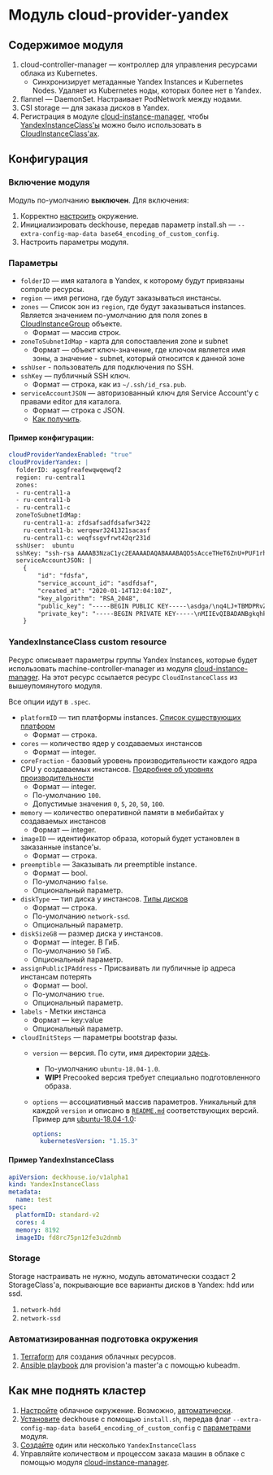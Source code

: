 # Модуль cloud-provider-yandex

## Содержимое модуля

1. cloud-controller-manager — контроллер для управления ресурсами облака из Kubernetes.
    * Синхронизирует метаданные Yandex Instances и Kubernetes Nodes. Удаляет из Kubernetes ноды, которых более нет в Yandex.
2. flannel — DaemonSet. Настраивает PodNetwork между нодами.
3. CSI storage — для заказа дисков в Yandex.
4. Регистрация в модуле [cloud-instance-manager](modules/040-cloud-instance-manager), чтобы [YandexInstanceClass'ы](#YandexInstanceClass) можно было использовать в [CloudInstanceClass'ах](modules/040-cloud-instance-manager/README.md#cloudinstancegroup-custom-resource).

## Конфигурация

### Включение модуля

Модуль по-умолчанию **выключен**. Для включения:

1. Корректно [настроить](#настройка-окружения) окружение.
2. Инициализировать deckhouse, передав параметр install.sh — `--extra-config-map-data base64_encoding_of_custom_config`.
3. Настроить параметры модуля.

### Параметры

* `folderID` — имя каталога в Yandex, к которому будут привязаны compute ресурсы.
* `region` — имя региона, где будут заказываться инстансы.
* `zones` — Список зон из `region`, где будут заказываться instances. Является значением по-умолчанию для поля zones в [CloudInstanceGroup](modules/040-cloud-instance-manager/README.md#CloudInstanceGroup-custom-resource) объекте.
    * Формат — массив строк.
* `zoneToSubnetIdMap` - карта для сопоставления zone и subnet
    * Формат — объект ключ-значение, где ключом является имя зоны, а значение - subnet, который относится к данной зоне
* `sshUser` - пользователь для подключения по SSH.
* `sshKey` — публичный SSH ключ.
    * Формат — строка, как из `~/.ssh/id_rsa.pub`.
* `serviceAccountJSON` — авторизованный ключ для Service Account'у с правами editor для каталога.
    * Формат — строка c JSON.
    * [Как получить](https://cloud.yandex.ru/docs/iam/operations/iam-token/create-for-sa#via-cli).

#### Пример конфигурации:

```yaml
cloudProviderYandexEnabled: "true"
cloudProviderYandex: |
  folderID: agsgfreafewqwqewqf2
  region: ru-central1
  zones:
  - ru-central1-a
  - ru-central1-b
  - ru-central1-c
  zoneToSubnetIdMap:
    ru-central1-a: zfdsafsadfdsafwr3422
    ru-central1-b: werqewr3241321sacasf
    ru-central1-c: weqfssgvfrwt42qr231d
  sshUser:  ubuntu
  sshKey: "ssh-rsa AAAAB3NzaC1yc2EAAAADAQABAAABAQD5sAcceTHeT6ZnU+PUF1rhkIHG8/B36VWy/j7iwqqimC9CxgFTEi8MPPGNjf+vwZIepJU8cWGB/By1z1wLZW3H0HMRBhv83FhtRzOaXVVHw38ysYdQvYxPC0jrQlcsJmLi7Vm44KwA+LxdFbkj+oa9eT08nQaQD6n3Ll4+/8eipthZCDFmFgcL/IWy6DjumN0r4B+we+W4PIQ5Z4njrOzze9/NlM935IzpHYw+we+YR+Nz6xHJwwj test-PC"
  serviceAccountJSON: |
    {
        "id": "fdsfa",
        "service_account_id": "asdfdsaf",
        "created_at": "2020-01-14T12:04:10Z",
        "key_algorithm": "RSA_2048",
        "public_key": "-----BEGIN PUBLIC KEY-----\asdga/\nq4LJ+TBMDPRvZZkGBdTFCtfjR8lePTtpIZBjKEpPfKm8sQVldnr6BjGKVwRIeDKL\n44fpQI6g2/jwyPGnwytk9PTDD5YLCBRcoBpIANL9LVdBEFC4IkG5WZEyGBmX7iaJ\nb7osPcnB/SWfZ1uRyDHqbMzwQk/CKzTpcTfIYbYxzxSFOmCF/xugvw3q7WQR809e\n+fds+PvrzeWe5y3EIq7Xdtc/d\nCUR7YRICdYC3mSP18i+Ba2rr88sJ7u6pM3y95C48AIz2eB0qT1g3VEcXMH8skZkY\nPQIDAQAB\n-----END PUBLIC KEY-----\n",
        "private_key": "-----BEGIN PRIVATE KEY-----\nMIIEvQIBADANBgkqhkiG9w0BAQEFAASCBKcfsdwkQOomuvZLTRewhUI33QknVcRH0+5zrri+KsM1GYm8oUHKF4Mj\nRIwb9+cNZI62uQWU42YsEjj7anSA0zyEkwoywUtaJLuZZuPUofu/JhNjmV24X0QL\nwFb9P6XAyQh6Qpx6JFwoai+ZaCC46eVM1wpjXorlAoGAKg9efq+s4GTEYHgjqmGO\nJfLrlD1uxOc/bLu0e/ltzHPVTPUnTGNGxEYyoq8EZC/EPEAUmhBvBU90Uufgg7lX\nhLP38jY/2pn/YdYsqDJMoknN4FZ2EKjzhE6D63coaa/JAb3MBvaOuQAcAhIgsZmF\nvOBuvTgdO06nz+DSAwrxlOE=\n-----END PRIVATE KEY-----\n"
    }
```

### YandexInstanceClass custom resource

Ресурс описывает параметры группы Yandex Instances, которые будет использовать machine-controller-manager из модуля [cloud-instance-manager](modules/040-cloud-instance-manager). На этот ресурс ссылается ресурс `CloudInstanceClass` из вышеупомянутого модуля.

Все опции идут в `.spec`.

* `platformID` — тип платформы instances. [Список существующих платформ](https://cloud.yandex.com/docs/compute/concepts/vm-platforms)
    * Формат — строка.
* `cores` — количество ядер у создаваемых инстансов
    * Формат — integer.
* `coreFraction` - базовый уровень производительности каждого ядра CPU у создаваемых инстансов. [Подробнее об уровнях производительности](https://cloud.yandex.ru/docs/compute/concepts/performance-levels)
    * Формат — integer.
    * По-умолчанию `100`.
    * Допустимые значения `0`, `5`, `20`, `50`, `100`.
* `memory` — количество оперативной памяти в мебибайтах у создаваемых инстансов
    * Формат — integer.
* `imageID` — идентификатор образа, который будет установлен в заказанные instance'ы.
    * Формат — строка.
* `preemptible` — Заказывать ли preemptible instance.
    * Формат — bool.
    * По-умолчанию `false`.
    * Опциональный параметр.
* `diskType` — тип диска у инстансов. [Типы дисков](https://cloud.yandex.com/docs/compute/concepts/disk#disks_types)
    * Формат — строка.
    * По-умолчанию `network-ssd`.
    * Опциональный параметр.
* `diskSizeGB` — размер диска у инстансов.
    * Формат — integer. В ГиБ.
    * По-умолчанию `50` ГиБ.
    * Опциональный параметр.
* `assignPublicIPAddress` - Присваивать ли публичные ip адреса инстансам потерять
    * Формат — bool.
    * По-умолчанию `true`.
    * Опциональный параметр.
* `labels` - Метки инстанса
    * Формат — key:value
    * Опциональный параметр.
* `cloudInitSteps` — параметры bootstrap фазы.
    * `version` — версия. По сути, имя директории [здесь](modules/040-cloud-instance-manager/cloud-init-steps).
        * По-умолчанию `ubuntu-18.04-1.0`.
        * **WIP!** Precooked версия требует специально подготовленного образа.
    * `options` — ассоциативный массив параметров. Уникальный для каждой `version` и описано в [`README.md`](modules/040-cloud-instance-manager/cloud-init-steps) соответствующих версий. Пример для [ubuntu-18.04-1.0](modules/040-cloud-instance-manager/cloud-init-steps/ubuntu-18.04-1.0):

        ```yaml
        options:
          kubernetesVersion: "1.15.3"
        ```

#### Пример YandexInstanceClass

```yaml
apiVersion: deckhouse.io/v1alpha1
kind: YandexInstanceClass
metadata:
  name: test
spec:
  platformID: standard-v2
  cores: 4
  memory: 8192
  imageID: fd8rc75pn12fe3u2dnmb
```

### Storage

Storage настраивать не нужно, модуль автоматически создаст 2 StorageClass'а, покрывающие все варианты дисков в Yandex: hdd или ssd.

1. `network-hdd`
2. `network-ssd`

### Автоматизированная подготовка окружения

1. [Terraform](install-kubernetes/yandex/tf) для создания облачных ресурсов.
2. [Ansible playbook](install-kubernetes/yandex/ansible) для provision'а master'а с помощью kubeadm.

## Как мне поднять кластер

1. [Настройте](#настройка-окружения) облачное окружение. Возможно, [автоматически](#автоматизированная-подготовка-окружения).
2. [Установите](#включение-модуля) deckhouse с помощью `install.sh`, передав флаг `--extra-config-map-data base64_encoding_of_custom_config` с [параметрами](#параметры) модуля.
3. [Создайте](#YandexInstanceClass-custom-resource) один или несколько `YandexInstanceClass`
4. Управляйте количеством и процессом заказа машин в облаке с помощью модуля [cloud-instance-manager](modules/040-cloud-instance-manager).

